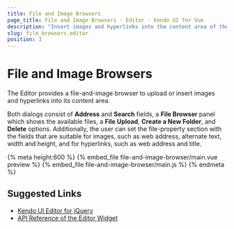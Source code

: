 ```yaml
---
title: File and Image Browsers
page_title: File and Image Browsers - Editor - Kendo UI for Vue
description: "Insert images and hyperlinks into the content area of the Kendo UI Editor wrapper for Vue."
slug: file_browsers_editor
position: 3
---
```


# File and Image Browsers

The Editor provides a file-and-image browser to upload or insert images and hyperlinks into its content area.

Both dialogs consist of **Address** and **Search** fields, a **File Browser** panel which shows the available files, a **File Upload**, **Create a New Folder**, and **Delete** options. Additionally, the user can set the file-property section with the fields that are suitable for images, such as web address, alternate text, width and height, and for hyperlinks, such as web address and title.

{% meta height:600 %}
{% embed_file file-and-image-browser/main.vue preview %}
{% embed_file file-and-image-browser/main.js %}
{% endmeta %}

## Suggested Links

* [Kendo UI Editor for jQuery](https://docs.telerik.com/kendo-ui/controls/editors/editor/overview)
* [API Reference of the Editor Widget](https://docs.telerik.com/kendo-ui/api/javascript/ui/editor)
